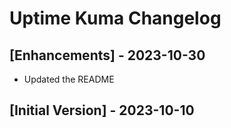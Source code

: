 # Uptime Kuma Changelog

## [Enhancements] - 2023-10-30

- Updated the README

## [Initial Version] - 2023-10-10
